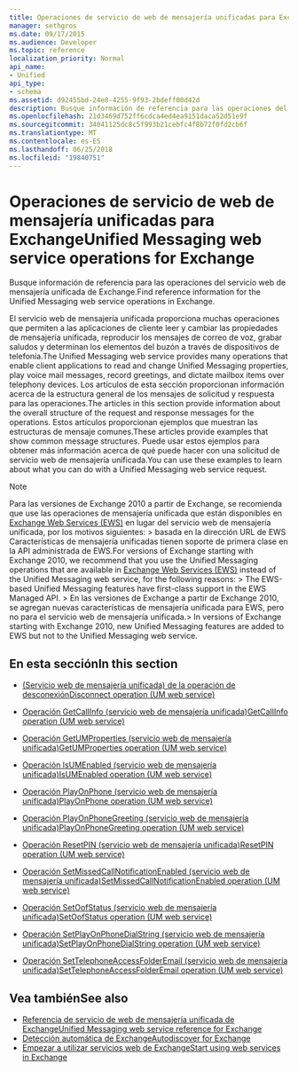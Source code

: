 ```yaml
---
title: Operaciones de servicio de web de mensajería unificadas para Exchange
manager: sethgros
ms.date: 09/17/2015
ms.audience: Developer
ms.topic: reference
localization_priority: Normal
api_name:
- Unified
api_type:
- schema
ms.assetid: d92455bd-24e8-4255-9f93-2bdeff00d42d
description: Busque información de referencia para las operaciones del servicio web de mensajería unificada de Exchange.
ms.openlocfilehash: 21d3469d752ff6cdca4ed4ea9151daca52d51e9f
ms.sourcegitcommit: 34041125dc8c5f993b21cebfc4f8b72f0fd2cb6f
ms.translationtype: MT
ms.contentlocale: es-ES
ms.lasthandoff: 06/25/2018
ms.locfileid: "19840751"
---
```

# <a name="unified-messaging-web-service-operations-for-exchange"></a><span data-ttu-id="c01a4-103">Operaciones de servicio de web de mensajería unificadas para Exchange</span><span class="sxs-lookup"><span data-stu-id="c01a4-103">Unified Messaging web service operations for Exchange</span></span>

<span data-ttu-id="c01a4-104">Busque información de referencia para las operaciones del servicio web de mensajería unificada de Exchange.</span><span class="sxs-lookup"><span data-stu-id="c01a4-104">Find reference information for the Unified Messaging web service operations in Exchange.</span></span>
  
<span data-ttu-id="c01a4-105">El servicio web de mensajería unificada proporciona muchas operaciones que permiten a las aplicaciones de cliente leer y cambiar las propiedades de mensajería unificada, reproducir los mensajes de correo de voz, grabar saludos y determinan los elementos del buzón a través de dispositivos de telefonía.</span><span class="sxs-lookup"><span data-stu-id="c01a4-105">The Unified Messaging web service provides many operations that enable client applications to read and change Unified Messaging properties, play voice mail messages, record greetings, and dictate mailbox items over telephony devices.</span></span> <span data-ttu-id="c01a4-106">Los artículos de esta sección proporcionan información acerca de la estructura general de los mensajes de solicitud y respuesta para las operaciones.</span><span class="sxs-lookup"><span data-stu-id="c01a4-106">The articles in this section provide information about the overall structure of the request and response messages for the operations.</span></span> <span data-ttu-id="c01a4-107">Estos artículos proporcionan ejemplos que muestran las estructuras de mensaje comunes.</span><span class="sxs-lookup"><span data-stu-id="c01a4-107">These articles provide examples that show common message structures.</span></span> <span data-ttu-id="c01a4-108">Puede usar estos ejemplos para obtener más información acerca de qué puede hacer con una solicitud de servicio web de mensajería unificada.</span><span class="sxs-lookup"><span data-stu-id="c01a4-108">You can use these examples to learn about what you can do with a Unified Messaging web service request.</span></span>
  
> [!NOTE]
>  <span data-ttu-id="c01a4-109">Para las versiones de Exchange 2010 a partir de Exchange, se recomienda que use las operaciones de mensajería unificada que están disponibles en [Exchange Web Services (EWS)](http://msdn.microsoft.com/library/60285497-0c4e-4e51-84e1-34dd6d89a5d8%28Office.15%29.aspx) en lugar del servicio web de mensajería unificada, por los motivos siguientes: > basada en la dirección URL de EWS Características de mensajería unificadas tienen soporte de primera clase en la API administrada de EWS.</span><span class="sxs-lookup"><span data-stu-id="c01a4-109">For versions of Exchange starting with Exchange 2010, we recommend that you use the Unified Messaging operations that are available in [Exchange Web Services (EWS)](http://msdn.microsoft.com/library/60285497-0c4e-4e51-84e1-34dd6d89a5d8%28Office.15%29.aspx) instead of the Unified Messaging web service, for the following reasons: >  The EWS-based Unified Messaging features have first-class support in the EWS Managed API.</span></span> <span data-ttu-id="c01a4-110">> En las versiones de Exchange a partir de Exchange 2010, se agregan nuevas características de mensajería unificada para EWS, pero no para el servicio web de mensajería unificada.</span><span class="sxs-lookup"><span data-stu-id="c01a4-110">>  In versions of Exchange starting with Exchange 2010, new Unified Messaging features are added to EWS but not to the Unified Messaging web service.</span></span> 
  
## <a name="in-this-section"></a><span data-ttu-id="c01a4-111">En esta sección</span><span class="sxs-lookup"><span data-stu-id="c01a4-111">In this section</span></span>
<span data-ttu-id="c01a4-112"><a name="bk_InThisSection"> </a></span><span class="sxs-lookup"><span data-stu-id="c01a4-112"></span></span>

- [<span data-ttu-id="c01a4-113">(Servicio web de mensajería unificada) de la operación de desconexión</span><span class="sxs-lookup"><span data-stu-id="c01a4-113">Disconnect operation (UM web service)</span></span>](disconnect-operation-um-web-service.md)
    
- [<span data-ttu-id="c01a4-114">Operación GetCallInfo (servicio web de mensajería unificada)</span><span class="sxs-lookup"><span data-stu-id="c01a4-114">GetCallInfo operation (UM web service)</span></span>](getcallinfo-operation-um-web-service.md)
    
- [<span data-ttu-id="c01a4-115">Operación GetUMProperties (servicio web de mensajería unificada)</span><span class="sxs-lookup"><span data-stu-id="c01a4-115">GetUMProperties operation (UM web service)</span></span>](getumproperties-operation-um-web-service.md)
    
- [<span data-ttu-id="c01a4-116">Operación IsUMEnabled (servicio web de mensajería unificada)</span><span class="sxs-lookup"><span data-stu-id="c01a4-116">IsUMEnabled operation (UM web service)</span></span>](isumenabled-operation-um-web-service.md)
    
- [<span data-ttu-id="c01a4-117">Operación PlayOnPhone (servicio web de mensajería unificada)</span><span class="sxs-lookup"><span data-stu-id="c01a4-117">PlayOnPhone operation (UM web service)</span></span>](playonphone-operation-um-web-service.md)
    
- [<span data-ttu-id="c01a4-118">Operación PlayOnPhoneGreeting (servicio web de mensajería unificada)</span><span class="sxs-lookup"><span data-stu-id="c01a4-118">PlayOnPhoneGreeting operation (UM web service)</span></span>](playonphonegreeting-operation-um-web-service.md)
    
- [<span data-ttu-id="c01a4-119">Operación ResetPIN (servicio web de mensajería unificada)</span><span class="sxs-lookup"><span data-stu-id="c01a4-119">ResetPIN operation (UM web service)</span></span>](resetpin-operation-um-web-service.md)
    
- [<span data-ttu-id="c01a4-120">Operación SetMissedCallNotificationEnabled (servicio web de mensajería unificada)</span><span class="sxs-lookup"><span data-stu-id="c01a4-120">SetMissedCallNotificationEnabled operation (UM web service)</span></span>](setmissedcallnotificationenabled-operation-um-web-service.md)
    
- [<span data-ttu-id="c01a4-121">Operación SetOofStatus (servicio web de mensajería unificada)</span><span class="sxs-lookup"><span data-stu-id="c01a4-121">SetOofStatus operation (UM web service)</span></span>](setoofstatus-operation-um-web-service.md)
    
- [<span data-ttu-id="c01a4-122">Operación SetPlayOnPhoneDialString (servicio web de mensajería unificada)</span><span class="sxs-lookup"><span data-stu-id="c01a4-122">SetPlayOnPhoneDialString operation (UM web service)</span></span>](setplayonphonedialstring-operation-um-web-service.md)
    
- [<span data-ttu-id="c01a4-123">Operación SetTelephoneAccessFolderEmail (servicio web de mensajería unificada)</span><span class="sxs-lookup"><span data-stu-id="c01a4-123">SetTelephoneAccessFolderEmail operation (UM web service)</span></span>](settelephoneaccessfolderemail-operation-um-web-service.md)
    
## <a name="see-also"></a><span data-ttu-id="c01a4-124">Vea también</span><span class="sxs-lookup"><span data-stu-id="c01a4-124">See also</span></span>

- [<span data-ttu-id="c01a4-125">Referencia de servicio de web de mensajería unificada de Exchange</span><span class="sxs-lookup"><span data-stu-id="c01a4-125">Unified Messaging web service reference for Exchange</span></span>](unified-messaging-web-service-reference-for-exchange.md)
- [<span data-ttu-id="c01a4-126">Detección automática de Exchange</span><span class="sxs-lookup"><span data-stu-id="c01a4-126">Autodiscover for Exchange</span></span>](../exchange-web-services/autodiscover-for-exchange.md)
- [<span data-ttu-id="c01a4-127">Empezar a utilizar servicios web de Exchange</span><span class="sxs-lookup"><span data-stu-id="c01a4-127">Start using web services in Exchange</span></span>](../exchange-web-services/start-using-web-services-in-exchange.md)
    

